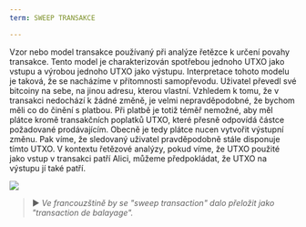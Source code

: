 ```yaml
---
term: SWEEP TRANSAKCE

---
```

Vzor nebo model transakce používaný při analýze řetězce k určení povahy transakce. Tento model je charakterizován spotřebou jednoho UTXO jako vstupu a výrobou jednoho UTXO jako výstupu. Interpretace tohoto modelu je taková, že se nacházíme v přítomnosti samopřevodu. Uživatel převedl své bitcoiny na sebe, na jinou adresu, kterou vlastní. Vzhledem k tomu, že v transakci nedochází k žádné změně, je velmi nepravděpodobné, že bychom měli co do činění s platbou. Při platbě je totiž téměř nemožné, aby měl plátce kromě transakčních poplatků UTXO, které přesně odpovídá částce požadované prodávajícím. Obecně je tedy plátce nucen vytvořit výstupní změnu. Pak víme, že sledovaný uživatel pravděpodobně stále disponuje tímto UTXO. V kontextu řetězové analýzy, pokud víme, že UTXO použité jako vstup v transakci patří Alici, můžeme předpokládat, že UTXO na výstupu jí také patří.

![](../../dictionnaire/assets/6.webp)

> ► *Ve francouzštině by se "sweep transaction" dalo přeložit jako "transaction de balayage".*